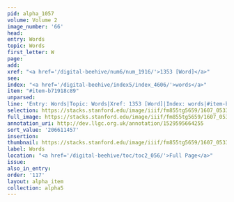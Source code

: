 ```yaml
---
pid: alpha_1057
volume: Volume 2
image_number: '66'
head:
entry: Words
topic: Words
first_letter: W
page:
add:
xref: "<a href='/digital-beehive/num6/num_1916/'>1353 [Word]</a>"
see:
index: "<a href='/digital-beehive/index5/index_4606/'>words</a>"
item: "#item-b71918c89"
unparsed:
line: 'Entry: Words|Topic: Words|Xref: 1353 [Word]|Index: words|#item-b71918c89'
selection: https://stacks.stanford.edu/image/iiif/fm855tg5659/1607_0533/782,1457,2982,410/full/0/default.jpg
full_image: https://stacks.stanford.edu/image/iiif/fm855tg5659/1607_0533/full/full/0/default.jpg
annotation_uri: http://dev.llgc.org.uk/annotation/1529595664255
sort_value: '206611457'
insertion:
thumbnail: https://stacks.stanford.edu/image/iiif/fm855tg5659/1607_0533/782,1457,600,180/250,/0/default.jpg
label: Words
location: "<a href='/digital-beehive/toc/toc2_056/'>Full Page</a>"
issue:
also_in_entry:
order: '117'
layout: alpha_item
collection: alpha5
---
```

